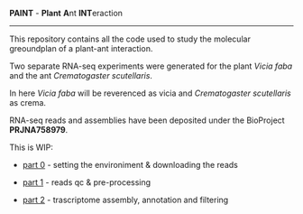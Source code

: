 
**PAINT** - **Plant** **A**nt **INT**eraction

---

This repository contains all the code used to study the molecular greoundplan of a plant-ant interaction.

Two separate RNA-seq experiments were generated for the plant _Vicia faba_ and the ant _Crematogaster scutellaris_.

In here _Vicia faba_ will be reverenced as vicia and _Crematogaster scutellaris_ as crema.

RNA-seq reads and assemblies have been deposited under the BioProject **PRJNA758979**.

This is WIP:

- [part 0](https://github.com/for-giobbe/PAINT/blob/main/markdowns/part_0.md) - setting the environiment & downloading the reads

- [part 1](https://github.com/for-giobbe/PAINT/blob/main/markdowns/part_1.md) - reads qc & pre-processing

- [part 2](https://github.com/for-giobbe/PAINT/blob/main/markdowns/part_2.md) - trascriptome assembly, annotation and filtering

